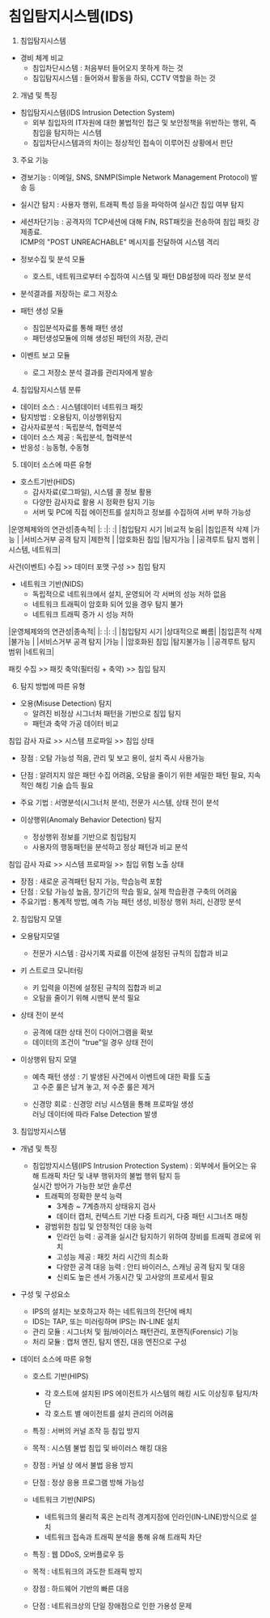 # 침입탐지시스템(IDS)

1. 침입탐지시스템

- 경비 체계 비교
  - 침입차단시스템 : 처음부터 들어오지 못하게 하는 것
  - 침입탐지시스템 : 들어와서 활동을 하되, CCTV 역할을 하는 것

2. 개념 및 특징
- 침입탐지시스템(IDS Intrusion Detection System)
  - 외부 침입자의 IT자원에 대한 불법적인 접근 및 보안정책을 위반하는 행위, 즉 침입을 탐지하는 시스템
  - 침입차단시스템과의 차이는 정상적인 접속이 이루어진 상황에서 판단

3. 주요 기능
- 경보기능 : 이메일, SNS, SNMP(Simple Network Management Protocol) 발송 등
- 실시간 탐지 : 사용자 행위, 트래픽 특성 등을 파악하여 실시간 침입 여부 탐지
- 세션차단기능 : 공격자의 TCP세션에 대해 FIN, RST패킷을 전송하여 침입 패킷 강제종료.  
ICMP의 "POST UNREACHABLE" 메시지를 전달하여 시스템 격리

- 정보수집 및 분석 모듈
  - 호스트, 네트워크로부터 수집하여 시스템 및 패턴 DB설정에 따라 정보 분석

- 분석결과를 저장하는 로그 저장소
- 패턴 생성 모듈
  - 침입분석자료를 통해 패턴 생성
  - 패턴생성모듈에 의해 생성된 패턴의 저장, 관리
- 이벤트 보고 모듈
  - 로그 저장소 분석 결과를 관리자에게 발송

4. 침입탐지시스템 분류 
- 데이터 소스 : 시스템데이터 네트워크 패킷
- 탐지방법 : 오용탐지, 이상행위탐지
- 감사자료분석 : 독립분석, 협력분석
- 데이터 소스 제공 : 독립분석, 협력분석
- 반응성 : 능동형, 수동형

5. 데이터 소스에 따른 유형
- 호스트기반(HIDS)
  - 감사자료(로그파일), 시스템 콜 정보 활용
  - 다양한 감사자료 활용 시 정확한 탐지 기능
  - 서버 및 PC에 직접 에이전트를 설치하고 정보를 수집하여 서버 부하 가능성

|운영체제와의 연관성|종속적|
|:                 :|:    :|
|침입탐지 시기       |비교적 늦음|
|침입흔적 삭제       |가능       |
|서비스거부 공격 탐지 |제한적     |
|암호화된 침입        |탐지가능   |
|공격루트 탐지 범위   |시스템, 네트워크|

사건(이벤트) 수집 >> 데이터 포맷 구성 >> 침입 탐지

- 네트워크 기반(NIDS)
  - 독립적으로 네트워크에서 설치, 운영되어 각 서버의 성능 저하 없음
  - 네트워크 트래픽이 암호화 되어 있을 경우 탐지 불가
  - 네트워크 트래픽 증가 시 성능 저하
 
|운영체제와의 연관성|종속적|
|:                 :|:    :|
|침입탐지 시기       |상대적으로 빠름|
|침입흔적 삭제       |불가능       |
|서비스거부 공격 탐지 |가능     |
|암호화된 침입        |탐지불가능   |
|공격루트 탐지 범위   |네트워크|

패킷 수집 >> 패킷 축약(필터링 + 축약) >> 침입 탐지

6. 탐지 방법에 따른 유형
- 오용(Misuse Detection) 탐지
  - 알려진 비정상 시그너처 패턴을 기반으로 침입 탐지
  - 패턴과 축약 가공 데이터 비교

침입 감사 자료 >> 시스템 프로파일 >> 침입 상태

  - 장점 : 오탐 가능성 적음, 관리 및 보고 용이, 설치 즉시 사용가능
  - 단점 : 알려지지 않은 패턴 수집 어려움, 오탐을 줄이기 위한 세밀한 패턴 필요, 지속적인 해킹 기술 습득 필요
  - 주요 기법 : 서명분석(시그너처 분석), 전문가 시스템, 상태 전이 분석

- 이상행위(Anomaly Behavior Detection) 탐지
  - 정상행위 정보를 기반으로 침입탐지
  - 사용자의 행동패턴을 분석하고 정상 패턴과 비교 분석

침입 감사 자료 >> 시스템 프로파일 >> 침입 위험 노출 상태

  - 장점 : 새로운 공격패턴 탐지 가능, 학습능력 포함
  - 단점 :  오탐 가능성 높음, 장기간의 학습 필요, 실제 학습환경 구축의 어려움
  - 주요기법 : 통계적 방법, 예측 가능 패턴 생성, 비정상 행위 처리, 신경망 분석

2. 침입탐지 모델
- 오용탐지모델
  - 전문가 시스템 : 감사기록 자료를 이전에 설정된 규칙의 집합과 비교

- 키 스트로크 모니터링
  - 키 입력을 이전에 설정된 규칙의 집합과 비교
  - 오탐을 줄이기 위해 시맨틱 분석 필요

- 상태 전이 분석
  - 공격에 대한 상태 전이 다이어그램을 확보
  - 데이터의 조건이 "true"일 경우 상태 전이

- 이상행위 탐지 모델
  - 예측 패턴 생성 : 기 발생된 사건에서 이벤트에 대한 확률 도출  
고 수준 룰은 남겨 놓고, 저 수준 룰은 제거

  - 신경망 회로 : 신경망 러닝 시스템을 통해 프로파일 생성  
러닝 데이터에 따라 False Detection 발생

3. 침입방지시스템
- 개념 및 특징
  - 침입방지시스템(IPS Intrusion Protection System) : 외부에서 들어오는 유해 트래픽 차단 및 내부 행위자의 불법 행위 탐지 등  
실시간 방어가 가능한 보안 솔루션
    - 트래픽의 정확한 분석 능력
      - 3계층 ~ 7계층까지 상태유지 검사
      - 데이터 캡처, 컨텍스트 기반 다중 트리거, 다중 패턴 시그너츠 매칭
    - 광범위한 침입 및 안정적인 대응 능력
      - 인라인 능력 : 공격을 실시간 탐지하기 위하여 장비를 트래픽 경로에 위치
      - 고성능 제공 : 패킷 처리 시간의 최소화
      - 다양한 공격 대응 능력 : 안티 바이러스, 스캐닝 공격 탐지 및 대응
      - 신뢰도 높은 센서 가동시간 및 고사양의 프로세서 필요

- 구성 및 구성요소 
  - IPS의 설치는 보호하고자 하는 네트워크의 전단에 배치 
  - IDS는 TAP, 또는 미러링하며 IPS는 IN-LINE 설치
  - 관리 모듈 : 시그너처 및 웜/바이러스 패턴관리, 포랜직(Forensic) 기능
  - 처리 모듈 : 캡처 엔진, 탐지 엔진, 대응 엔진으로 구성

- 데이터 소스에 따른 유형
  - 호스트 기반(HIPS) 
    - 각 호스트에 설치된 IPS 에이전트가 시스템의 해킹 시도 이상징후 탐지/차단
    - 각 호스트 별 에이전트를 설치 관리의 어려움
  - 특징 : 서버의 커널 조작 등 침입 방지
  - 목적 : 시스템 불법 침입 및 바이러스 해킹 대응
  - 장점 : 커널 상 에서 불법 응용 방지
  - 단점 : 정상 응용 프로그램 방해 가능성

  - 네트워크 기반(NIPS)
    - 네트워크의 물리적 혹은 논리적 경계지점에 인라인(IN-LINE)방식으로 설치
    - 네트워크 접속과 트래픽 분석을 통해 유해 트래픽 차단 
  - 특징 : 웹 DDoS, 오버플로우 등
  - 목적 : 네트워크의 과도한 트래픽 방지
  - 장점 : 하드웨어 기반의 빠른 대응
  - 단점 : 네트워크상의 단일 장애점으로 인한 가용성 문제   
